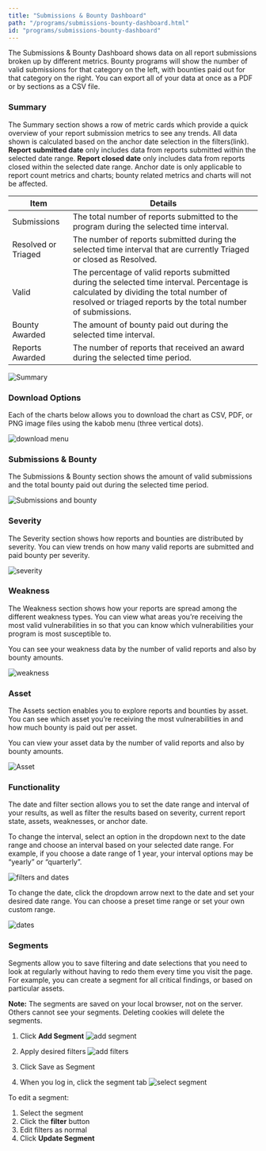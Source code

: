 ```yaml
---
title: "Submissions & Bounty Dashboard"
path: "/programs/submissions-bounty-dashboard.html"
id: "programs/submissions-bounty-dashboard"
---
```

The Submissions & Bounty Dashboard shows data on all report submissions broken up by different metrics. Bounty programs will show the number of valid submissions for that category on the left, with bounties paid out for that category on the right. You can export all of your data at once as a PDF or by sections as a CSV file.

### Summary
The Summary section shows a row of metric cards which provide a quick overview of your report submission metrics to see any trends. All data shown is calculated based on the anchor date selection in the filters(link). **Report submitted date** only includes data from reports submitted within the selected date range. **Report closed date** only includes data from reports closed within the selected date range. Anchor date is only applicable to report count metrics and charts; bounty related metrics and charts will not be affected.

Item | Details
---- | ----------
Submissions |The total number of reports submitted to the program during the selected time interval.
Resolved or Triaged | The number of reports submitted during the selected time interval that are currently Triaged or closed as Resolved.
Valid | The percentage of valid reports submitted during the selected time interval. Percentage is calculated by dividing the total number of resolved or triaged reports by the total number of submissions.
Bounty Awarded | The amount of bounty paid out during the selected time interval.
Reports Awarded | The number of reports that received an award during the selected time period.

![Summary](./images/submission-bounty-dashboard-1.png)

### Download Options
Each of the charts below allows you to download the chart as CSV, PDF, or PNG image files using the kabob menu (three vertical dots).

![download menu](./images/submission-bounty-dashboard-2.png)

### Submissions & Bounty
The Submissions & Bounty section shows the amount of valid submissions and the total bounty paid out during the selected time period.

![Submissions and bounty](./images/submission-bounty-dashboard-3.png)

### Severity
The Severity section shows how reports and bounties are distributed by severity. You can view trends on how many valid reports are submitted and paid bounty per severity.

![severity](./images/submission-bounty-dashboard-4.png)

### Weakness
The Weakness section shows how your reports are spread among the different weakness types. You can view what areas you’re receiving the most valid vulnerabilities in so that you can know which vulnerabilities your program is most susceptible to.

You can see your weakness data by the number of valid reports and also by bounty amounts.

![weakness](./images/submission-bounty-dashboard-5.png)

### Asset
The Assets section enables you to explore reports and bounties by asset. You can see which asset you’re receiving the most vulnerabilities in and how much bounty is paid out per asset.

You can view your asset data by the number of valid reports and also by bounty amounts.

![Asset](./images/submission-bounty-dashboard-6.png)

### Functionality
The date and filter section allows you to set the date range and interval of your results, as well as filter the results based on severity, current report state, assets, weaknesses, or anchor date.

To change the interval, select an option in the dropdown next to the date range and choose an interval based on your selected date range. For example, if you choose a date range of 1 year, your interval options may be “yearly” or “quarterly”.

![filters and dates](./images/submission-bounty-dashboard-7.png)

To change the date, click the dropdown arrow next to the date and set your desired date range. You can choose a preset time range or set your own custom range.

![dates](./images/submission-bounty-dashboard-8.png)

### Segments
Segments allow you to save filtering and date selections that you need to look at regularly without having to redo them every time you visit the page. For example, you can create a segment for all critical findings, or based on particular assets.

**Note:** The segments are saved on your local browser, not on the server. Others cannot see your segments. Deleting cookies will delete the segments.

1. Click **Add Segment**
![add segment](./images/submission-bounty-dashboard-9.png)

2. Apply desired filters
![add filters](./images/submission-bounty-dashboard-10.png)

3. Click Save as Segment

4. When you log in, click the segment tab
![select segment](./images/submission-bounty-dashboard-11.png)

To edit a segment:
1. Select the segment
2. Click the **filter** button
3. Edit filters as normal
4. Click **Update Segment**
